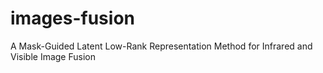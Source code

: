 # images-fusion
A Mask-Guided Latent Low-Rank Representation Method for Infrared and Visible Image Fusion
